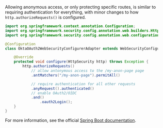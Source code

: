 Allowing anonymous access, or only protecting specific routes, is similar to requiring authentication for everything, with minor changes to how `http.authorizeRequests()` is configured.

```java
import org.springframework.context.annotation.Configuration;
import org.springframework.security.config.annotation.web.builders.HttpSecurity;
import org.springframework.security.config.annotation.web.configuration.WebSecurityConfigurerAdapter;

@Configuration
class OktaOAuth2WebSecurityConfigurerAdapter extends WebSecurityConfigurerAdapter {

    @Override
    protected void configure(HttpSecurity http) throws Exception {
        http.authorizeRequests()
            // allow antonymous access to the /my-anon-page page
            .antMatchers("/my-anon-page").permitAll()

            // require authentication for all other requests
            .anyRequest().authenticated()
            // enable OAuth2/OIDC
            .and()
                .oauth2Login();
    }
}
```

For more information, see the official [Spring Boot documentation](https://docs.spring.io/spring-security/site/docs/current/reference/html/jc.html#jc-httpsecurity).
